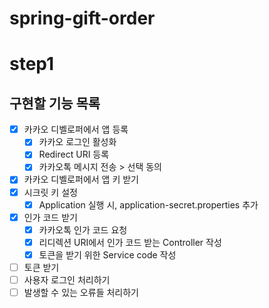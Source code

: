 # spring-gift-order

# step1

## 구현할 기능 목록
- [x] 카카오 디벨로퍼에서 앱 등록
  - [x] 카카오 로그인 활성화
  - [x] Redirect URI 등록
  - [x] 카카오톡 메시지 전송 > 선택 동의
- [x] 카카오 디벨로퍼에서 앱 키 받기
- [x] 시크릿 키 설정
  - [x] Application 실행 시, application-secret.properties 추가
- [x] 인가 코드 받기
  - [x] 카카오톡 인가 코드 요청
  - [x] 리디렉션 URI에서 인가 코드 받는 Controller 작성
  - [x] 토큰을 받기 위한 Service code 작성
- [ ] 토큰 받기
- [ ] 사용자 로그인 처리하기
- [ ] 발생할 수 있는 오류들 처리하기